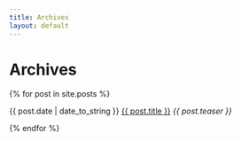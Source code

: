 ```yaml
---
title: Archives
layout: default
---
```


Archives
========

{% for post in site.posts %}

{{ post.date | date_to_string }} <a href="{{ post.url }}">{{ post.title }}</a> _{{ post.teaser }}_

{% endfor %}
